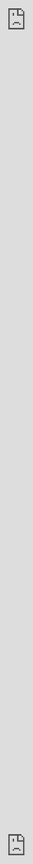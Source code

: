 # Student Store Project




Link to Demo: 

<iframe src="https://www.loom.com/embed/9699cbd317d04f5ba2ea47e4069220dc?sid=0c277609-4167-4439-9d10-579dfca2ca04" frameborder="0" webkitallowfullscreen mozallowfullscreen allowfullscreen style="position: absolute; top: 0; left: 0; width: 100%; height: 100%;"></iframe></div>



LINK TO PART 2 DEMO:
<div style="position: relative; padding-bottom: 62.5%; height: 0;"><iframe src="https://www.loom.com/embed/f1214b12d2b846eeb540c63fbeb6b9ba?sid=64a3ff43-6a32-488e-b7e8-ed5ed9ce293c" frameborder="0" webkitallowfullscreen mozallowfullscreen allowfullscreen style="position: absolute; top: 0; left: 0; width: 100%; height: 100%;"></iframe></div>

Selling merchandise in the modern era requires digital solutions. For this project, you'll be tasked with designing and constructing an online student store for the College of CodePath. The web app consists of a frontend user interface for potential customers to browse available goods and a backend API to handle data management. The API will be built with Node and Express, and the UI will be built with React.

Check out our [deployed Student Store](https://codepath-student-store-demo.surge.sh/) for reference! Explore the exemplar by trying the following tasks:

-Click on the different categories (clothing, food, etc.) to filter the list of products.
-  Search for an existing product.
- Search for a product that doesn't exist.
- Add several products to the shopping cart.
- Checkout and view the final receipt.

## *Week 2* Application Features

### Core Features

- [X ] The website displays header, banner, search, product grid, *about, *contact, and *footer section.
- [ x] The website displays the products at the [GET /store endpoint](https://codepath-store-api.herokuapp.com/store) on initial page load.
- [ x ] Users can click on a category (clothing, food, etc.) to filter the product grid by type.
- [ x] Users can search for products.
- [ x] User can click on a product in the grid to navigate to a new page containing additional product details.

### Stretch Features

- [ ] Users can click to expand the shopping cart in the left navigation.
- [ ] Users can click the '+' button on a product cart to increment that product in the shopping cart.
- [ ] Users can click the '-' button on a product cart to decrement that product in the shopping cart.
- [ ] The shopping cart displays a table of products, quantities, subtotal, tax, and total.
- [ ] Your choice! (Replace this bullet explaining what you implemented. Example: Users can leave ratings for products they have purchased.)

## *Week 3* Application Features

### Core Features

- [ x] User can click to expand the shopping cart in the left navigation.
- [ x] Users can click the '+' button on a product cart to increment that product in the shopping cart.
- [ x] Users can click the '-' button on a product cart to decrement that product in the shopping cart. If the count is zero, the product should be removed from the cart.
- [ x] The shopping cart displays a table of products, quantities, subtotal, tax, and total.
- [ x] Users can checkout, and receive a receipt confirming their purchase.

### Stretch Features

- [ x] Create an endpoint for fetching all orders in the database and an endpoint for serving an individual order based on its ID.
- [ ] Build a page in the UI that displays the list of all past orders. The user should be able to click on any individual order to take them to a more detailed page of the transaction.
- [ ] Allow users to use an input to filter orders by the email of the person who placed the order.
- [ ] Your choice! (Replace this bullet explaining what you implemented. Example: Users can create a wish list of products they are interested in but not yet ready to purchase.)
